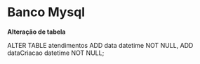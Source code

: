# Banco Mysql 

**Alteração de tabela** 

ALTER TABLE atendimentos ADD data datetime NOT NULL, ADD dataCriacao datetime NOT NULL;